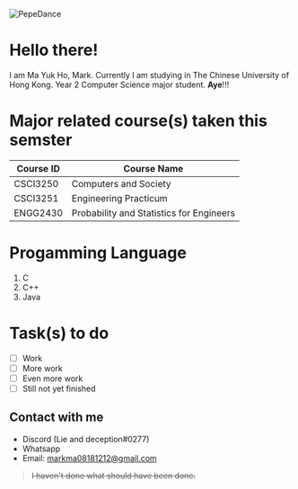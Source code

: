 ![PepeDance](https://cdn.discordapp.com/emojis/444226569016311829.gif?v=1)

# **Hello there!**
I am Ma Yuk Ho, Mark. 
Currently I am studying in The Chinese University of Hong Kong.
Year 2 Computer Science major student. **Aye**!!!
	
# Major related course(s) taken this semster
|Course ID | Course Name |
|--- |---|
|CSCI3250 |Computers and Society |
|CSCI3251 |Engineering Practicum |
|ENGG2430 |Probability and Statistics for Engineers|
	
# Progamming Language
1. C
2. C++
3. Java

# Task(s) to do
- [ ] Work
- [ ] More work
- [ ] Even more work
- [ ] Still not yet finished

## Contact with me
- Discord (Lie and deception#0277)
- Whatsapp
- Email: markma08181212@gmail.com
>~~I haven't done what should have been done.~~

